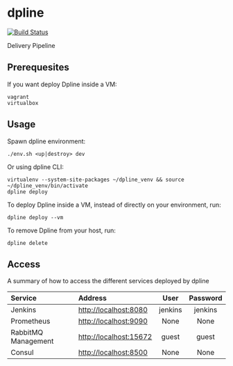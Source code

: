 # dpline

[![Build Status](https://travis-ci.org/bregman-arie/dpline.svg?branch=refactor)](https://travis-ci.org/bregman-arie/dpline)

Delivery Pipeline


## Prerequesites

If you want deploy Dpline inside a VM:

    vagrant
    virtualbox

## Usage

Spawn dpline environment:

    ./env.sh <up|destroy> dev

Or using dpline CLI:

    virtualenv --system-site-packages ~/dpline_venv && source ~/dpline_venv/bin/activate
    dpline deploy


To deploy Dpline inside a VM, instead of directly on your environment, run:

    dpline deploy --vm

To remove Dpline from your host, run:

    dpline delete


## Access

A summary of how to access the different services deployed by dpline

Service | Address | User | Password
:------ |:------|:------:|:--------:
Jenkins | [http://localhost:8080](http://localhost:8080) | jenkins | jenkins |
Prometheus | [http://localhost:9090](http://localhost:9090) | None | None |
RabbitMQ Management | [http://localhost:15672](http://localhost:15672) | guest | guest |
Consul | [http://localhost:8500](http://localhost:8500) | None | None |
